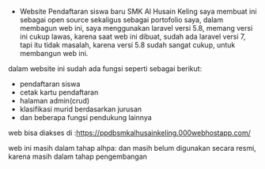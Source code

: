 - Website Pendaftaran siswa baru SMK Al Husain Keling
   saya membuat ini sebagai open source sekaligus sebagai portofolio saya, dalam membagun web ini, saya menggunakan laravel versi 5.8, memang versi ini cukup lawas, karena saat
   web ini dibuat, sudah ada laravel versi 7, tapi itu tidak masalah, karena versi 5.8 sudah sangat cukup, untuk membangun web ini.

dalam website ini sudah ada fungsi seperti sebagai berikut:
- pendaftaran siswa
- cetak kartu pendaftaran
- halaman admin(crud)
- klasifikasi murid berdasarkan jurusan
- dan beberapa fungsi pendukung lainnya

web bisa diakses di :https://ppdbsmkalhusainkeling.000webhostapp.com/

web ini masih dalam tahap alhpa: dan masih belum digunakan secara resmi, karena masih dalam tahap pengembangan
